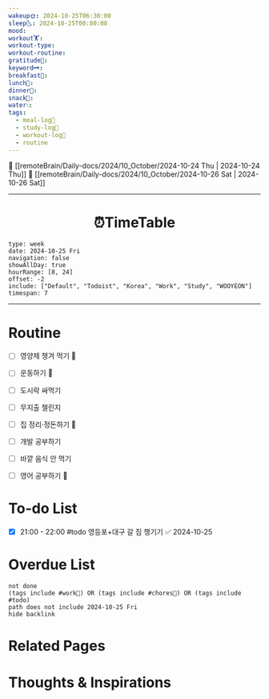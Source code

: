 ```yaml
---
wakeup🌞: 2024-10-25T06:30:00
sleep🌜: 2024-10-25T00:00:00
mood: 
workout🏋️: 
workout-type: 
workout-routine: 
gratitude🙏: 
keyword🗝️: 
breakfast🍳: 
lunch🍚: 
dinner🥗: 
snack🍬: 
water💧: 
tags:
  - meal-log📝
  - study-log📓
  - workout-log💪
  - routine
---
```


🔺 [[remoteBrain/Daily-docs/2024/10_October/2024-10-24 Thu | 2024-10-24 Thu]]
🔻 [[remoteBrain/Daily-docs/2024/10_October/2024-10-26 Sat | 2024-10-26 Sat]]
___
<h1> <center>⏰TimeTable </center> </h1>

```gEvent
type: week
date: 2024-10-25 Fri
navigation: false
showAllDay: true
hourRange: [8, 24]
offset: -2
include: ["Default", "Todoist", "Korea", "Work", "Study", "WOOYEON"]
timespan: 7
```

--- 


# Routine 

- [ ] 영양제 챙겨 먹기 🔼 
- [ ] 운동하기 🔼 
- [ ] 도시락 싸먹기 
- [ ] 무지출 챌린지 
- [ ] 집 정리·정돈하기 🔼
- [ ] 개발 공부하기
- [ ] 바깥 음식 안 먹기 
- [ ] 영어 공부하기 🔼 


# To-do List

- [x] 21:00 - 22:00 #todo 영등포+대구 갈 짐 챙기기 ✅ 2024-10-25

# Overdue List
```tasks
not done
(tags include #work💼) OR (tags include #chores🧺) OR (tags include #todo)
path does not include 2024-10-25 Fri
hide backlink
```

# Related Pages



# Thoughts & Inspirations

